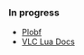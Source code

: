 ### In progress
* [Plobf](https://github.com/verghost/plobf)
* [VLC Lua Docs](https://verghost.com/vlc-lua-docs)
